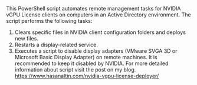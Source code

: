 This PowerShell script automates remote management tasks for NVIDIA vGPU License clients on computers in an Active Directory environment. The script performs the following tasks:

1. Clears specific files in NVIDIA client configuration folders and deploys new files.
2. Restarts a display-related service.
3. Executes a script to disable display adapters (VMware SVGA 3D or Microsoft Basic Display Adapter) on remote machines. It is recommended to keep it disabled by NVIDIA. For more detailed information about script visit the post on my blog. https://www.hasanaltin.com/nvidia-vgpu-license-deployer/
